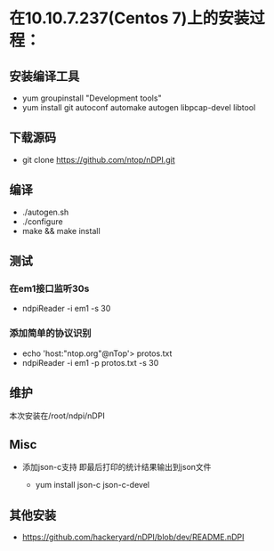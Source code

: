 # 在10.10.7.237(Centos 7)上的安装过程：

## 安装编译工具
- yum groupinstall "Development tools"
- yum install git autoconf automake autogen libpcap-devel libtool

## 下载源码
- git clone https://github.com/ntop/nDPI.git

## 编译
- ./autogen.sh
- ./configure
- make && make install

## 测试
### 在em1接口监听30s
- ndpiReader -i em1 -s 30

### 添加简单的协议识别
- echo 'host:"ntop.org"@nTop'> protos.txt
- ndpiReader -i em1 -p protos.txt -s 30

## 维护
本次安装在/root/ndpi/nDPI

## Misc
- 添加json-c支持 即最后打印的统计结果输出到json文件 

  - yum install json-c json-c-devel

## 其他安装
- https://github.com/hackeryard/nDPI/blob/dev/README.nDPI
